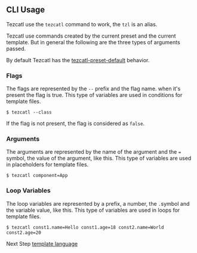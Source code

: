## CLI Usage ##

Tezcatl use the `tezcatl` command to work, the `tzl` is an alias. 

Tezcatl use commands created by the current preset and the current template. But in general the following
are the three types of arguments passed.

By default Tezcatl has the [tezcatl-preset-default](https://github.com/MakechTec/tezcatl/documentation/presets.md) behavior.

### Flags ###

The flags are represented by the `--` prefix and the flag name. when it's present the flag is true.
This type of variables are used in conditions for template files.

    $ tezcatl --class

If the flag is not present, the flag is considered as `false`.

### Arguments ###

The arguments are represented by the name of the argument and the `=` symbol, the value of the argument, like this.
This type of variables are used in placeholders for template files.

    $ tezcatl component=App

### Loop Variables ###

The loop variables are represented by a prefix, a number, the `.`symbol and the variable value, like this.
This type of variables are used in loops for template files.

    $ tezcatl const1.name=Hello const1.age=18 const2.name=World const2.age=20


Next Step [template language](https://github.com/MakechTec/tezcatl/documentation/template-language.md)